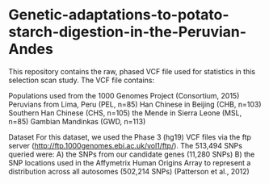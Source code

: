 # Genetic-adaptations-to-potato-starch-digestion-in-the-Peruvian-Andes

This repository contains the raw, phased VCF file used for statistics in this selection scan study. 
The VCF file contains:

Populations used from the 1000 Genomes Project (Consortium, 2015)
      Peruvians from Lima, Peru (PEL, n=85)
      Han Chinese in Beijing (CHB, n=103) 
      Southern Han Chinese (CHS, n=105)
      the Mende in Sierra Leone (MSL, n=85)
      Gambian Mandinkas (GWD, n=113)
            
Dataset
	For this dataset, we used the Phase 3 (hg19) VCF files via the ftp server (http://ftp.1000genomes.ebi.ac.uk/vol1/ftp/).
	The 513,494 SNPs queried were:
	A) the SNPs from our candidate genes (11,280 SNPs)
	B) the SNP locations used in the Affymetrix Human Origins Array to represent a distribution across all autosomes (502,214 SNPs) (Patterson et al., 2012)
